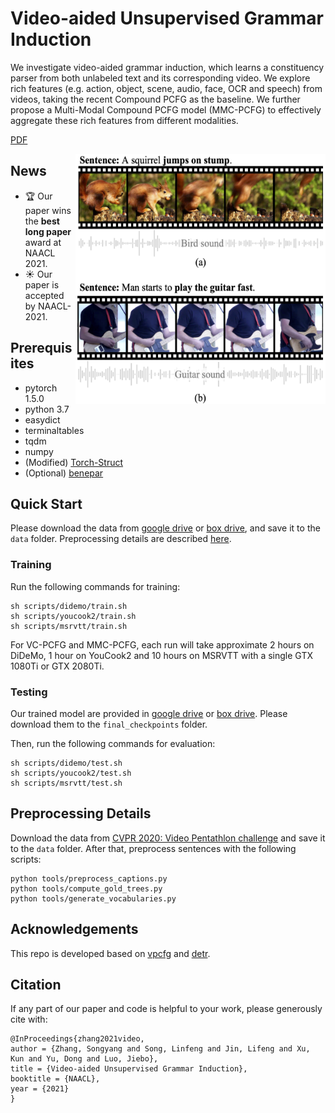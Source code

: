 # Video-aided Unsupervised Grammar Induction

We investigate video-aided grammar induction, which learns a constituency parser from both unlabeled text and its corresponding video.
We explore rich features (e.g. action, object, scene, audio, face, OCR and speech) from videos, taking the recent Compound PCFG as the baseline. 
We further propose a Multi-Modal Compound PCFG model (MMC-PCFG) to effectively aggregate these rich features from different modalities.

[PDF](https://arxiv.org/pdf/2104.04369.pdf)

<img align="right" width="400" height="400" src="figures/illustration.png">

## News
- :trophy: Our paper wins the **best long paper** award at NAACL 2021.
- :sunny: Our paper is accepted by NAACL-2021.

## Prerequisites
- pytorch 1.5.0
- python 3.7
- easydict
- terminaltables
- tqdm
- numpy
- (Modified) [Torch-Struct](https://github.com/zhaoyanpeng/pytorch-struct)
- (Optional) [benepar](https://github.com/nikitakit/self-attentive-parser)



## Quick Start

Please download the data from [google drive](https://drive.google.com/drive/folders/1198D9xpDd52QSOCSwM3HP7ki1L75aMV5?usp=sharing) or [box drive](https://rochester.box.com/s/cj52lgoayvotunmqy1awm214jbbelonv), and save it to the `data` folder.
Preprocessing details are described [here](#preprocessing-details).

### Training
Run the following commands for training:
```
sh scripts/didemo/train.sh 
sh scripts/youcook2/train.sh 
sh scripts/msrvtt/train.sh 
```
For VC-PCFG and MMC-PCFG, each run will take approximate 2 hours on DiDeMo, 1 hour on YouCook2 and 10 hours on MSRVTT with a single GTX 1080Ti or GTX 2080Ti.


### Testing
Our trained model are provided in [google drive](https://drive.google.com/drive/folders/1EZ0xh2K49e9jEVK8-A-W0Fzvb0DdV1dW?usp=sharing) or [box drive](https://rochester.box.com/s/off57xg1wt47gjzd8ku9kye5pgy6a99w). Please download them to the `final_checkpoints` folder.

Then, run the following commands for evaluation:
```
sh scripts/didemo/test.sh 
sh scripts/youcook2/test.sh 
sh scripts/msrvtt/test.sh 
```

## Preprocessing Details
Download the data from [CVPR 2020: Video Pentathlon challenge](https://www.robots.ox.ac.uk/~vgg/challenges/video-pentathlon/challenge.html) and save it to the `data` folder.
After that, preprocess sentences with the following scripts:
```
python tools/preprocess_captions.py
python tools/compute_gold_trees.py
python tools/generate_vocabularies.py
```  


## Acknowledgements
This repo is developed based on [vpcfg](https://github.com/zhaoyanpeng/vpcfg) and [detr](https://github.com/facebookresearch/detr).

## Citation
If any part of our paper and code is helpful to your work, please generously cite with:
```
@InProceedings{zhang2021video,
author = {Zhang, Songyang and Song, Linfeng and Jin, Lifeng and Xu, Kun and Yu, Dong and Luo, Jiebo},
title = {Video-aided Unsupervised Grammar Induction},
booktitle = {NAACL},
year = {2021}
} 
```
